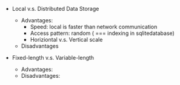 * Local  v.s. Distributed Data Storage
  * Advantages:
     * Speed: local is faster than network communication  
     * Access pattern: random ( === indexing in sqlitedatabase)
     * Horiziontal v.s. Vertical scale
  * Disadvantages

* Fixed-length v.s. Variable-length
   * Advantages:
   * Disadvantages:



